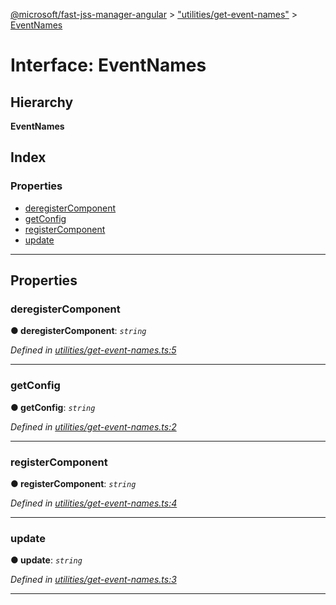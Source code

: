 [@microsoft/fast-jss-manager-angular](../README.md) > ["utilities/get-event-names"](../modules/_utilities_get_event_names_.md) > [EventNames](../interfaces/_utilities_get_event_names_.eventnames.md)

# Interface: EventNames

## Hierarchy

**EventNames**

## Index

### Properties

* [deregisterComponent](_utilities_get_event_names_.eventnames.md#deregistercomponent)
* [getConfig](_utilities_get_event_names_.eventnames.md#getconfig)
* [registerComponent](_utilities_get_event_names_.eventnames.md#registercomponent)
* [update](_utilities_get_event_names_.eventnames.md#update)

---

## Properties

<a id="deregistercomponent"></a>

###  deregisterComponent

**● deregisterComponent**: *`string`*

*Defined in [utilities/get-event-names.ts:5](https://github.com/Microsoft/fast-dna/blob/164dd3ca/packages/fast-jss-manager-angular/src/utilities/get-event-names.ts#L5)*

___
<a id="getconfig"></a>

###  getConfig

**● getConfig**: *`string`*

*Defined in [utilities/get-event-names.ts:2](https://github.com/Microsoft/fast-dna/blob/164dd3ca/packages/fast-jss-manager-angular/src/utilities/get-event-names.ts#L2)*

___
<a id="registercomponent"></a>

###  registerComponent

**● registerComponent**: *`string`*

*Defined in [utilities/get-event-names.ts:4](https://github.com/Microsoft/fast-dna/blob/164dd3ca/packages/fast-jss-manager-angular/src/utilities/get-event-names.ts#L4)*

___
<a id="update"></a>

###  update

**● update**: *`string`*

*Defined in [utilities/get-event-names.ts:3](https://github.com/Microsoft/fast-dna/blob/164dd3ca/packages/fast-jss-manager-angular/src/utilities/get-event-names.ts#L3)*

___

